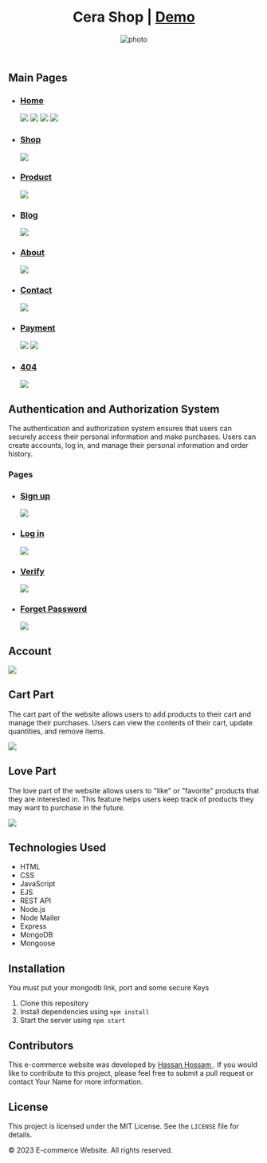 <header>
<h1>Cera Shop | <a target="_blank" href="https://cera-shop.herokuapp.com">Demo</a></h1>
<img class="head-img" src="http://drive.google.com/uc?export=view&id=1Qe3gvR5cMvkennNxZm2bxs0e9oazCgzQ"
          alt="photo" />
</header>

<main>
<section>
<h2>Main Pages</h2>
<ul>
<li><h3><a href="#">Home</a></h3></li>
<img src='./imgs/Home.png'/>
<img src='./imgs/home-cart.png'/>
<img src='./imgs/home-profile.png'/>
<img src='./imgs/home-log.png'/>
<li><h3><a href="#">Shop</a></h3></li>
<img src='./imgs/shop.png'/>
<li><h3><a href="#">Product</a></h3></li>
<img src='./imgs/addProduct.png'/>
<li><h3><a href="#">Blog</a></h3></li>
<img src='./imgs/blog.png'/>
<li><h3><a href="#">About</a></h3></li>
<img src='./imgs/about.png'/>
<li><h3><a href="#">Contact</a></h3></li>
<img src='./imgs/contact.png'/>
<li><h3><a href="#">Payment</a></h3></li>
<img src='./imgs/buy.png'/>
<img src='./imgs/buy2.png'/>
<li><h3><a href="#">404</a></h3></li>
<img src='./imgs/404.png'/>
</ul>
</section>

<section>
			<h2>Authentication and Authorization System</h2>
			<p>The authentication and authorization system ensures that users can securely access their personal information and make purchases. Users can create accounts, log in, and manage their personal information and order history.</p>
<h3>Pages</h3>
<ul>
<li><h3><a href="#">Sign up</a></h3></li>
<img src='./imgs/signUp.png'/>
<li><h3><a href="#">Log in</a></h3></li>
<img src='./imgs/login.png'/>
<li><h3><a href="#">Verify</a></h3></li>
<img src='./imgs/verify.png'/>
<li><h3><a href="#">Forget Password</a></h3></li>
<img src='./imgs/forget.png'/>
</ul>
		</section>
<section>
<h2>Account</h2>
<img src='./imgs/account.png'/>
			<h2>Cart Part</h2>
			<p>The cart part of the website allows users to add products to their cart and manage their purchases. Users can view the contents of their cart, update quantities, and remove items.</p>
      <img src='./imgs/cart.png'/>
		</section>
<section>
			<h2>Love Part</h2>
			<p>The love part of the website allows users to "like" or "favorite" products that they are interested in. This feature helps users keep track of products they may want to purchase in the future.</p>
      <img src='./imgs/loves.png'/>
		</section>
<section>
			<h2>Technologies Used</h2>
			<ul>
				<li>HTML</li>
				<li>CSS</li>
				<li>JavaScript</li>
				<li>EJS</li>
				<li>REST API</li>
				<li>Node.js</li>
				<li>Node Mailer</li>
				<li>Express</li>
				<li>MongoDB</li>
				<li>Mongoose</li>
			</ul>
		</section>

<section>
			<h2>Installation</h2>
			<p>You must put your mongodb link, port and some secure Keys
			<ol>
				<li>Clone this repository</li>
				<li>Install dependencies using <code>npm install</code></li>
				<li>Start the server using <code>npm start</code></li>
			</ol>
		</section>
<section>
			<h2>Contributors</h2>
			<p>This e-commerce website was developed by <a href="mailto:7hassan.dev@gmail.com">Hassan Hossam </a>. If you would like to contribute to this project, please feel free to submit a pull request or contact Your Name for more information.</p>
		</section>

<section>
			<h2>License</h2>
			<p>This project is licensed under the MIT License. See the <code>LICENSE</code> file for details.</p>
		</section>
</main>

<footer>
	<p>&copy; 2023 E-commerce Website. All rights reserved.</p>
</footer>
